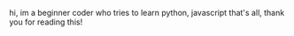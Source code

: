hi, im a beginner coder who tries to learn python, javascript
that's all, thank you for reading this!
